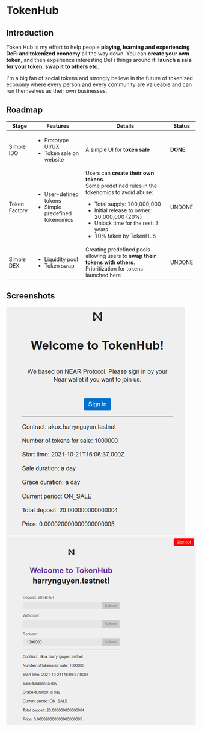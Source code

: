 # TokenHub

## Introduction

Token Hub is my effort to help people **playing, learning and experiencing DeFi and tokenized economy** all the way down. You can **create your own token**, and then experience interesting DeFi things around it: **launch a sale for your token**, **swap it to others etc**. 

I'm a big fan of social tokens and strongly believe in the future of tokenized economy where every person and every community are valueable and can run themselves as their own businesses.

## Roadmap
| Stage         | Features                                                                      | Details                                                                                                                                                                                                                                                                          | Status   |
|---------------|-------------------------------------------------------------------------------|----------------------------------------------------------------------------------------------------------------------------------------------------------------------------------------------------------------------------------------------------------------------------------|----------|
| Simple IDO    | <ul> <li>Prototype UI/UX</li>  <li>Token sale on website</li> </ul>           | A simple UI for **token sale**                                                                                                                                                                                                                                                   | **DONE** |
| Token Factory | <ul> <li>User-defined tokens</li> <li>Simple predefined tokenomics</li> </ul> | Users can **create their own tokens**.<br/> Some predefined rules in the tokenomics to avoid abuse:  <ul> <li>Total supply: 100,000,000</li> <li>Initial release to owner: 20,000,000 (20%)</li> <li>Unlock time for the rest: 3 years</li> <li>10% taken by TokenHub</li> </ul> | UNDONE   |
| Simple DEX    | <ul> <li>Liquidity pool</li> <li>Token swap</li> </ul>                        | Creating predefined pools allowing users to **swap their tokens with others**. Prioritization for tokens launched here                                                                                                                                                           | UNDONE   |

## Screenshots
![](./S3.png)
![](./S2.png)
